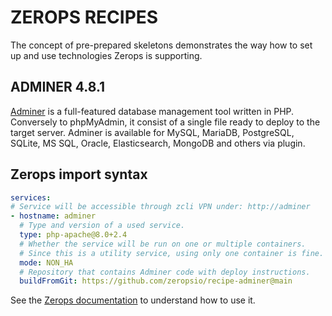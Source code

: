 # ZEROPS RECIPES

The concept of pre-prepared skeletons demonstrates the way how to set up and use technologies Zerops is supporting.

## ADMINER 4.8.1

[Adminer](https://www.adminer.org/en) is a full-featured database management tool written in PHP. Conversely to phpMyAdmin, it consist of a single file ready to deploy to the target server. Adminer is available for MySQL, MariaDB, PostgreSQL, SQLite, MS SQL, Oracle, Elasticsearch, MongoDB and others via plugin.

## Zerops import syntax

```yaml
services:
# Service will be accessible through zcli VPN under: http://adminer
- hostname: adminer
  # Type and version of a used service.
  type: php-apache@8.0+2.4
  # Whether the service will be run on one or multiple containers.
  # Since this is a utility service, using only one container is fine.
  mode: NON_HA
  # Repository that contains Adminer code with deploy instructions.
  buildFromGit: https://github.com/zeropsio/recipe-adminer@main
```

See the [Zerops documentation](https://docs.zerops.io/documentation/export-import/project-service-export-import.html) to understand how to use it.

